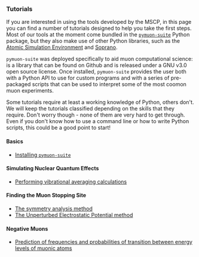 ### Tutorials

If you are interested in using the tools developed by the MSCP, in this page
you can find a number of tutorials designed to help you take the first steps.
Most of our tools at the moment come bundled in the 
[`pymuon-suite`](https://github.com/muon-spectroscopy-computational-project/pymuon-suite) 
Python package, but they also make use of other Python libraries, such as the 
[Atomic Simulation Environment](https://wiki.fysik.dtu.dk/ase/index.html) and
[Soprano](https://ccp-nc.github.io/soprano/).

`pymuon-suite` was deployed specifically to aid muon computational science: is a library that can be
found on Github and is released under a GNU v3.0 open source license. Once installed, `pymuon-suite` 
provides the user both with a Python API to use for custom programs and with a series of pre-packaged
scripts that can be used to interpret some of the most coomon muon experiments. 

Some tutorials require at least a working knowledge of Python, others don't.
We will keep the tutorials classified depending on the skills that they
require. Don't worry though - none of them are very hard to get through. Even
if you don't know how to use a command line or how to write Python scripts, 
this could be a good point to start!

#### Basics

* [Installing `pymuon-suite`](tutorial-folder/installing)

#### Simulating Nuclear Quantum Effects

* [Performing vibrational averaging calculations](tutorial-folder/vibrational)

#### Finding the Muon Stopping Site

* [The symmetry analysis method](tutorial-folder/symmetry)
* [The Unperturbed Electrostatic Potential method](tutorial-folder/UEP)

#### Negative Muons 
* [Prediction of frequencies and probabilities of transition between energy levels of muonic atoms](tutorial-folder/muDirac)


